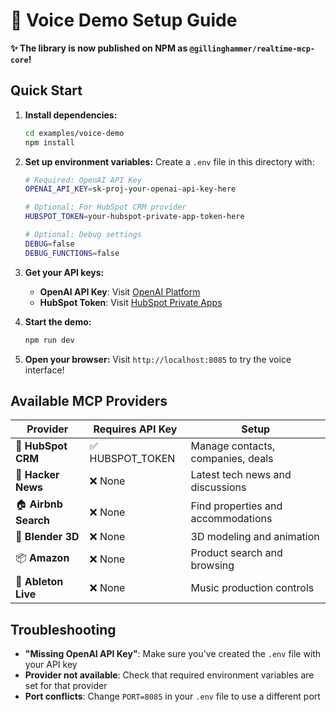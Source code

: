 # 🚀 Voice Demo Setup Guide

**✨ The library is now published on NPM as `@gillinghammer/realtime-mcp-core`!**

## Quick Start

1. **Install dependencies:**
   ```bash
   cd examples/voice-demo
   npm install
   ```

2. **Set up environment variables:**
   Create a `.env` file in this directory with:
   ```bash
   # Required: OpenAI API Key
   OPENAI_API_KEY=sk-proj-your-openai-api-key-here
   
   # Optional: For HubSpot CRM provider
   HUBSPOT_TOKEN=your-hubspot-private-app-token-here
   
   # Optional: Debug settings
   DEBUG=false
   DEBUG_FUNCTIONS=false
   ```

3. **Get your API keys:**
   - **OpenAI API Key**: Visit [OpenAI Platform](https://platform.openai.com/api-keys)
   - **HubSpot Token**: Visit [HubSpot Private Apps](https://app.hubspot.com/private-apps)

4. **Start the demo:**
   ```bash
   npm run dev
   ```

5. **Open your browser:**
   Visit `http://localhost:8085` to try the voice interface!

## Available MCP Providers

| Provider | Requires API Key | Setup |
|----------|------------------|-------|
| 🏢 **HubSpot CRM** | ✅ HUBSPOT_TOKEN | Manage contacts, companies, deals |
| 📰 **Hacker News** | ❌ None | Latest tech news and discussions |
| 🏠 **Airbnb Search** | ❌ None | Find properties and accommodations |
| 🎨 **Blender 3D** | ❌ None | 3D modeling and animation |
| 📦 **Amazon** | ❌ None | Product search and browsing |
| 🎵 **Ableton Live** | ❌ None | Music production controls |

## Troubleshooting

- **"Missing OpenAI API Key"**: Make sure you've created the `.env` file with your API key
- **Provider not available**: Check that required environment variables are set for that provider
- **Port conflicts**: Change `PORT=8085` in your `.env` file to use a different port 